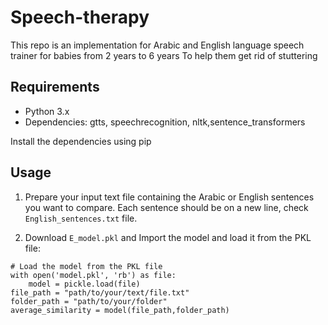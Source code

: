 # Speech-therapy
This repo is an implementation for Arabic and English language speech trainer for babies from 2 years to 6 years To help them get rid of stuttering

## Requirements

- Python 3.x
- Dependencies: gtts, speechrecognition, nltk,sentence_transformers

Install the dependencies using pip

## Usage

1. Prepare your input text file containing the Arabic or English sentences you want to compare. Each sentence should be on a new line, check `English_sentences.txt` file. 


2. Download `E_model.pkl` and Import the model and load it from the PKL file:

```import pickle
# Load the model from the PKL file
with open('model.pkl', 'rb') as file:
    model = pickle.load(file)
file_path = "path/to/your/text/file.txt"
folder_path = "path/to/your/folder"
average_similarity = model(file_path,folder_path)
